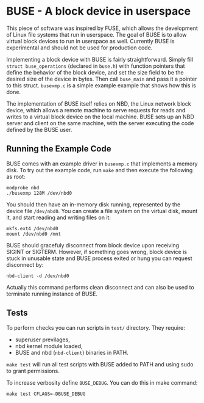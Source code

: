 # BUSE - A block device in userspace

This piece of software was inspired by FUSE, which allows the development of
Linux file systems that run in userspace. The goal of BUSE is to allow virtual
block devices to run in userspace as well. Currently BUSE is experimental and
should not be used for production code.

Implementing a block device with BUSE is fairly straightforward. Simply fill
`struct buse_operations` (declared in `buse.h`) with function pointers that
define the behavior of the block device, and set the size field to be the
desired size of the device in bytes. Then call `buse_main` and pass it a
pointer to this struct. `busexmp.c` is a simple example example that shows how
this is done.

The implementation of BUSE itself relies on NBD, the Linux network block device,
which allows a remote machine to serve requests for reads and writes to a
virtual block device on the local machine. BUSE sets up an NBD server and client
on the same machine, with the server executing the code defined by the BUSE
user.

## Running the Example Code

BUSE comes with an example driver in `busexmp.c` that implements a
memory disk. To try out the example code, run `make` and then execute the
following as root:

    modprobe nbd
    ./busexmp 128M /dev/nbd0

You should then have an in-memory disk running, represented by the device file
`/dev/nbd0`. You can create a file system on the virtual disk, mount it, and
start reading and writing files on it:

    mkfs.ext4 /dev/nbd0
    mount /dev/nbd0 /mnt

BUSE should gracefuly disconnect from block device upon receiving SIGINT
or SIGTERM. However, if something goes wrong, block device is stuck in
unusable state and BUSE process exited or hung you can request
disconnect by:

    nbd-client -d /dev/nbd0

Actually this command performs clean disconnect and can also be used
to terminate running instance of BUSE.

## Tests

To perform checks you can run scripts in `test/` directory. They require:
 * superuser previlages,
 * nbd kernel module loaded,
 * BUSE and nbd (`nbd-client`) binaries in PATH.

`make test` will run all test scripts with BUSE added to PATH and using
sudo to grant permissions.

To increase verbosity define `BUSE_DEBUG`. You can do this in make command:

    make test CFLAGS=-DBUSE_DEBUG
